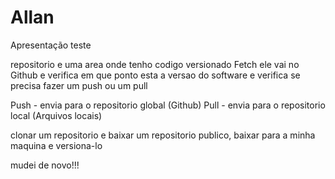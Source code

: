 # Allan
 Apresentação
 teste

repositorio e uma area onde tenho codigo versionado
Fetch ele vai no Github e verifica em que ponto esta a versao do software e verifica se precisa fazer um push ou um pull

Push - envia para o repositorio global (Github)
Pull - envia para o repositorio local (Arquivos locais)

clonar um repositorio e baixar um repositorio publico, baixar para a minha maquina e versiona-lo

mudei de novo!!!
